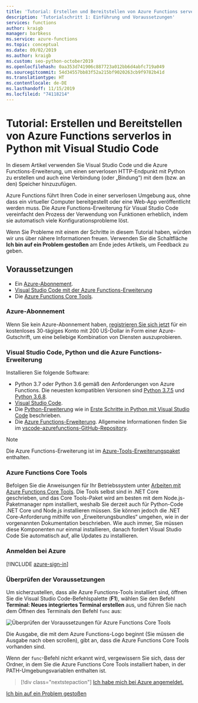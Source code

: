 ```yaml
---
title: 'Tutorial: Erstellen und Bereitstellen von Azure Functions serverlos in Python mit Visual Studio Code'
description: 'Tutorialschritt 1: Einführung und Voraussetzungen'
services: functions
author: kraigb
manager: barbkess
ms.service: azure-functions
ms.topic: conceptual
ms.date: 09/02/2019
ms.author: kraigb
ms.custom: seo-python-october2019
ms.openlocfilehash: 0aa353d741906c887723a012bb6d4abfc719a049
ms.sourcegitcommit: 54d34557bb83f52a215bf9020263cb9f9782b41d
ms.translationtype: HT
ms.contentlocale: de-DE
ms.lasthandoff: 11/15/2019
ms.locfileid: "74118214"
---
```

# <a name="tutorial-create-and-deploy-serverless-azure-functions-in-python-with-visual-studio-code"></a>Tutorial: Erstellen und Bereitstellen von Azure Functions serverlos in Python mit Visual Studio Code

In diesem Artikel verwenden Sie Visual Studio Code und die Azure Functions-Erweiterung, um einen serverlosen HTTP-Endpunkt mit Python zu erstellen und auch eine Verbindung (oder „Bindung“) mit dem (bzw. an den) Speicher hinzuzufügen.

Azure Functions führt Ihren Code in einer serverlosen Umgebung aus, ohne dass ein virtueller Computer bereitgestellt oder eine Web-App veröffentlicht werden muss. Die Azure Functions-Erweiterung für Visual Studio Code vereinfacht den Prozess der Verwendung von Funktionen erheblich, indem sie automatisch viele Konfigurationsprobleme löst.

Wenn Sie Probleme mit einem der Schritte in diesem Tutorial haben, würden wir uns über nähere Informationen freuen. Verwenden Sie die Schaltfläche **Ich bin auf ein Problem gestoßen** am Ende jedes Artikels, um Feedback zu geben.

## <a name="prerequisites"></a>Voraussetzungen

- Ein [Azure-Abonnement](#azure-subscription).
- [Visual Studio Code mit der Azure Functions-Erweiterung](#visual-studio-code-python-and-the-azure-functions-extension)
- Die [Azure Functions Core Tools](#azure-functions-core-tools).

### <a name="azure-subscription"></a>Azure-Abonnement

Wenn Sie kein Azure-Abonnement haben, [registrieren Sie sich jetzt](https://azure.microsoft.com/free/?utm_source=campaign&utm_campaign=vscode-tutorial-functions-extension&mktingSource=vscode-tutorial-functions-extension) für ein kostenloses 30-tägiges Konto mit 200 US-Dollar in Form einer Azure-Gutschrift, um eine beliebige Kombination von Diensten auszuprobieren.

### <a name="visual-studio-code-python-and-the-azure-functions-extension"></a>Visual Studio Code, Python und die Azure Functions-Erweiterung

Installieren Sie folgende Software:

- Python 3.7 oder Python 3.6 gemäß den Anforderungen von Azure Functions. Die neuesten kompatiblen Versionen sind [Python 3.7.5](https://www.python.org/downloads/release/python-375/) und [Python 3.6.8](https://www.python.org/downloads/release/python-368/).
- [Visual Studio Code](https://code.visualstudio.com/).
- Die [Python-Erweiterung](https://marketplace.visualstudio.com/items?itemName=ms-python.python) wie in [Erste Schritte in Python mit Visual Studio Code](https://code.visualstudio.com/docs/python/python-tutorial) beschrieben.
- Die [Azure Functions-Erweiterung](https://marketplace.visualstudio.com/items?itemName=ms-azuretools.vscode-azurefunctions). Allgemeine Informationen finden Sie im [vscode-azurefunctions-GitHub-Repository](https://github.com/Microsoft/vscode-azurefunctions).

> [!NOTE]
> Die Azure Functions-Erweiterung ist im [Azure-Tools-Erweiterungspaket](https://marketplace.visualstudio.com/items?itemName=ms-vscode.vscode-node-azure-pack) enthalten.

### <a name="azure-functions-core-tools"></a>Azure Functions Core Tools

Befolgen Sie die Anweisungen für Ihr Betriebssystem unter [Arbeiten mit Azure Functions Core Tools](/azure/azure-functions/functions-run-local#v2). Die Tools selbst sind in .NET Core geschrieben, und das Core Tools-Paket wird am besten mit dem Node.js-Paketmanager npm installiert, weshalb Sie derzeit auch für Python-Code .NET Core und Node.js installieren müssen. Sie können jedoch die .NET Core-Anforderung mithilfe von „Erweiterungsbundles“ umgehen, wie in der vorgenannten Dokumentation beschrieben. Wie auch immer, Sie müssen diese Komponenten nur einmal installieren, danach fordert Visual Studio Code Sie automatisch auf, alle Updates zu installieren.

### <a name="sign-in-to-azure"></a>Anmelden bei Azure

[!INCLUDE [azure-sign-in](includes/azure-sign-in.md)]

### <a name="verify-prerequisites"></a>Überprüfen der Voraussetzungen

Um sicherzustellen, dass alle Azure Functions-Tools installiert sind, öffnen Sie die Visual Studio Code-Befehlspalette (**F1**), wählen Sie den Befehl **Terminal: Neues integriertes Terminal erstellen** aus, und führen Sie nach dem Öffnen des Terminals den Befehl `func` aus:

![Überprüfen der Voraussetzungen für Azure Functions Core Tools](media/tutorial-vs-code-serverless-python/check-azure-functions-tools-prerequisites-in-visual-studio-code.png)

Die Ausgabe, die mit dem Azure Functions-Logo beginnt (Sie müssen die Ausgabe nach oben scrollen), gibt an, dass die Azure Functions Core Tools vorhanden sind.

Wenn der `func`-Befehl nicht erkannt wird, vergewissern Sie sich, dass der Ordner, in dem Sie die Azure Functions Core Tools installiert haben, in der PATH-Umgebungsvariablen enthalten ist.

> [!div class="nextstepaction"]
> [Ich habe mich bei Azure angemeldet.](tutorial-vs-code-serverless-python-02.md)

[Ich bin auf ein Problem gestoßen](https://www.research.net/r/PWZWZ52?tutorial=vscode-functions-python&step=01-verify-prerequisites)
